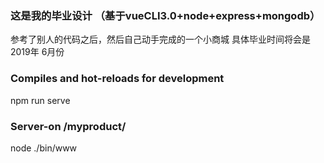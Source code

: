 ### 这是我的毕业设计 （基于vueCLI3.0+node+express+mongodb） 
参考了别人的代码之后，然后自己动手完成的一个小商城
具体毕业时间将会是 2019年 6月份

###  Compiles and hot-reloads for development
npm run serve

### Server-on /myproduct/
node ./bin/www

